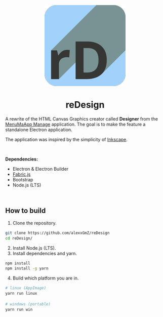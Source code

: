 <p align="center">
   <img src="./assets/icon/256/reDesign-box/256x256.png">
</p>

<h1 align="center">reDesign</h1>

A rewrite of the HTML Canvas Graphics creator called **Designer** from the [MenuMaApp Manage](https://github.com/alexxGmZ/MenuMaApp/tree/main/Manage)
application. The goal is to make the feature a standalone Electron application.

The application was inspired by the simplicity of [Inkscape](https://inkscape.org/).

<br>

**Dependencies:**

* Electron & Electron Builder
* [Fabric.js](http://fabricjs.com/)
* Bootstrap
* Node.js (LTS)

<br>

## How to build

1. Clone the repository.
```bash
git clone https://github.com/alexxGmZ/reDesign
cd reDesign/
```
2. Install Node.js (LTS).
3. Install dependencies and yarn.
```bash
npm install
npm install -g yarn
```
4. Build which platform you are in.
```bash
# linux (AppImage)
yarn run linux

# windows (portable)
yarn run win
```
